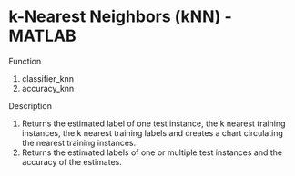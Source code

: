 # k-Nearest Neighbors (kNN) - MATLAB

Function 
1. classifier_knn 
2. accuracy_knn

Description 
1. Returns the estimated label of one test instance, the k nearest training instances, the k nearest training labels and creates a chart circulating the nearest training instances.
2. Returns the estimated labels of one or multiple test instances and the accuracy of the estimates.

